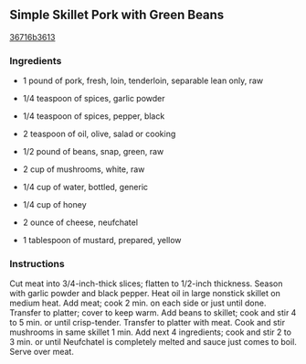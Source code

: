 ## Simple Skillet Pork with Green Beans

[36716b3613](http://www.kraftrecipes.com/recipes/simple-skillet-pork-green-beans-123047.aspx)

### Ingredients

 - 1 pound of pork, fresh, loin, tenderloin, separable lean only, raw

 - 1/4 teaspoon of spices, garlic powder

 - 1/4 teaspoon of spices, pepper, black

 - 2 teaspoon of oil, olive, salad or cooking

 - 1/2 pound of beans, snap, green, raw

 - 2 cup of mushrooms, white, raw

 - 1/4 cup of water, bottled, generic

 - 1/4 cup of honey

 - 2 ounce of cheese, neufchatel

 - 1 tablespoon of mustard, prepared, yellow

### Instructions

Cut meat into 3/4-inch-thick slices; flatten to 1/2-inch thickness. Season with garlic powder and black pepper. Heat oil in large nonstick skillet on medium heat. Add meat; cook 2 min. on each side or just until done. Transfer to platter; cover to keep warm. Add beans to skillet; cook and stir 4 to 5 min. or until crisp-tender. Transfer to platter with meat. Cook and stir mushrooms in same skillet 1 min. Add next 4 ingredients; cook and stir 2 to 3 min. or until Neufchatel is completely melted and sauce just comes to boil. Serve over meat.
